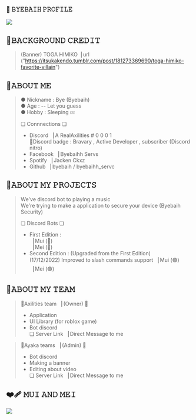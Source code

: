### 🔗 𝙱𝚈𝙴𝙱𝙰𝙸𝙷 𝙿𝚁𝙾𝙵𝙸𝙻𝙴
<img src="https://cdn.discordapp.com/attachments/1054770371699691571/1054770414460616774/about_me.png" />

## 🔘𝙱𝙰𝙲𝙺𝙶𝚁𝙾𝚄𝙽𝙳 𝙲𝚁𝙴𝙳𝙸𝚃 
> (Banner) TOGA HIMIKO▕ url ("https://itsukakendo.tumblr.com/post/181273369690/toga-himiko-favorite-villain") <br>

## 🌟𝙰𝙱𝙾𝚄𝚃 𝙼𝙴
> ● Nickname  : Bye (Byebaih) <br>
> ● Age       : -- Let you guess <br>
> ● Hobby     : Sleeping 💤 <br>
> 
> ❏ Connnections ❏
> - Discord  ▕ A RealAxilities # 0 0 0 1 <br>
>   📀Discord badge : Bravary , Active Developer , subscriber (Discord nitro) <br>
> - Facebook ▕ Byebaihh Servs <br>
> - Spotify  ▕ Jacken Ckxz <br>
> - Github   ▕ byebaih / byebaihh_servc <br>
 
## 🌟𝙰𝙱𝙾𝚄𝚃 𝙼𝚈 𝙿𝚁𝙾𝙹𝙴𝙲𝚃𝚂

> We've discord bot to playing a music <br>
> We're trying to make a application to secure your device (Byebaih Security) <br>
> 
> ❏ Discord Bots ❏ <br>
> - First Edition : <br>
> ▕ Mui (🔴) <br>
> ▕ Mei (🔴) <br>
> - Second Edition : (Upgraded from the First Edition) <br>
> (17/12/2022) Improved to slash commands support
> ▕ Mui (🟢) <br>
> ▕ Mei (🟢) <br>

## 🌟𝙰𝙱𝙾𝚄𝚃 𝙼𝚈 𝚃𝙴𝙰𝙼
> 📀Axilities team ▕  (Owner) 👑 <br>
>  - Application <br>
>  - UI Library (for roblox game) <br>
>  - Bot discord <br>
> ❏ Server Link ▕ Direct Message to me


> 📀Ayaka teams    ▕  (Admin) 🔧 <br>
>  - Bot discord <br>
>  - Making a banner <br>
>  - Editing about video <br>
>  ❏ Server Link ▕ Direct Message to me

## ❤️‍🩹 𝙼𝚄𝙸 𝙰𝙽𝙳 𝙼𝙴𝙸

<img src="https://cdn.discordapp.com/attachments/1053586142198505493/1053586196946759700/banner.png" />


